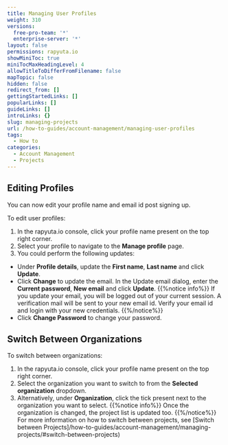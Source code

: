 ```yaml
---
title: Managing User Profiles
weight: 310
versions:
  free-pro-team: '*'
  enterprise-server: '*'
layout: false
permissions: rapyuta.io
showMiniToc: true
miniTocMaxHeadingLevel: 4
allowTitleToDifferFromFilename: false
mapTopic: false
hidden: false
redirect_from: []
gettingStartedLinks: []
popularLinks: []
guideLinks: []
introLinks: {}
slug: managing-projects
url: /how-to-guides/account-management/managing-user-profiles
tags:
  - How to
categories:
  - Account Management
  - Projects
---
```


## Editing Profiles

You can now edit your profile name and email id post signing up.

To edit user profiles:

1. In the rapyuta.io console, click your profile name present on the top right corner. 
2. Select your profile to navigate to the **Manage profile** page.
3. You could perform the following updates:
  * Under **Profile details**, update the **First name**, **Last name** and click **Update**.
  * Click **Change** to update the email. In the Update email dialog, enter the **Current password**, **New email** and click **Update**.
  {{%notice info%}}
  If you update your email, you will be logged out of your current session. A verification mail will be sent to your new email id. Verify your email id and login with your new credentials. 
  {{%/notice%}}
  * Click **Change Password** to change your password.

## Switch Between Organizations

To switch between organizations:

1. In the rapyuta.io console, click your profile name present on the top right corner. 
2. Select the organization you want to switch to from the **Selected organization** dropdown.
3. Alternatively, under **Organization**, click the tick present next to the organization you want to select. 
{{%notice info%}}
Once the organization is changed, the project list is updated too.
{{%/notice%}}
For more information on how to switch between projects, see [Switch between Projects]/how-to-guides/account-management/managing-projects/#switch-between-projects)
